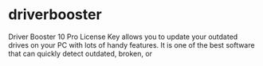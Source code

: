 # driverbooster
Driver Booster 10 Pro License Key allows you to update your outdated drives on your PC with lots of handy features.  It is one of the best software that can quickly detect outdated, broken, or 
